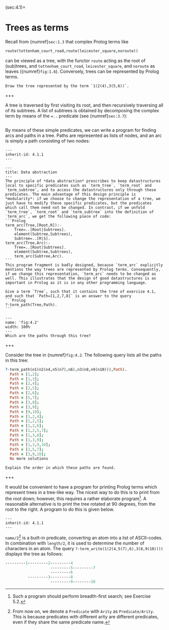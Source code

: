 <!--H3: Section 4.1-->
(sec:4.1)=
# Trees as terms #

<!--section 1.3-->
Recall from {numref}`sec:1.3` that complex Prolog terms like
```Prolog
route(tottenham_court_road,route(leicester_square,noroute))
```
can be viewed as a tree, with the functor `route` acting as the root of (sub)trees, and `tottenham_court_road`, `leicester_square`, and `noroute` as leaves ({numref}`fig:1.6`). Conversely, trees can be represented by Prolog terms.

```{exercise} ex:4.1
Draw the tree represented by the term `1(2(4),3(5,6))`.
```

+++

<!--section 3.7-->
A tree is traversed by first visiting its root, and then recursively traversing all of its subtrees. A list of subtrees is obtained by decomposing the complex term by means of the `=..` predicate (see {numref}`sec:3.7`):
```{swish} 4.1.1
```
By means of these simple predicates, we can write a program for finding arcs and paths in a tree. Paths are represented as lists of nodes, and an arc is simply a path consisting of two nodes:
```{swish} 4.1.2
---
inherit-id: 4.1.1
---
```

````{infobox}
---
title: Data abstraction
---
The principle of *data abstraction* prescribes to keep datastructures local to specific predicates such as `term_tree`, `term_root` and `term_subtree`, and to access the datastructures only through these predicates. The main advantage of this design principle is *modularity*: if we choose to change the representation of a tree, we just have to modify these specific predicates, but the predicates which call them need not be changed. In contrast, if we unfold `term_tree`, `term_root` and `term_subtree` into the definition of `term_arc`, we get the following piece of code:
```Prolog
term_arc(Tree,[Root,R]):-
    Tree=..[Root|Subtrees].
    element(Subtree,Subtrees),
    Subtree=..[R|S].
term_arc(Tree,Arc):-
    Tree=..[Root|Subtrees].
    element(Subtree,Subtrees),
    term_arc(Subtree,Arc).
```
This program fragment is badly designed, because `term_arc` explicitly mentions the way trees are represented by Prolog terms. Consequently, if we change this representation, `term_arc` needs to be changed as well. This illustrates that the design of good datastructures is as important in Prolog as it is in any other programming language.
````

````{exercise} ex:4.2
Give a term `Tree`, such that it contains the tree of exercise 4.1, and such that `Path=[1,2,7,8]` is an answer to the query
```Prolog
?-term_path(Tree,Path).
```
````

```{figure} /src/fig/part_ii/image008.svg
---
name: 'fig:4.2'
width: 100%
---
Which are the paths through this tree?
```

+++

Consider the tree in {numref}`fig:4.2`. The following query lists all the paths in this tree:
```Prolog
?-term_path(n1(n2(n4,n5(n7),n6),n3(n8,n9(n10))),Path).
  Path = [1,2];
  Path = [1,3];
  Path = [2,4];
  Path = [2,5];
  Path = [2,6];
  Path = [5,7];
  Path = [3,8];
  Path = [3,9];
  Path = [9,10];
  Path = [1,2,4];
  Path = [1,2,5];
  Path = [1,2,6];
  Path = [1,2,5,7];
  Path = [1,3,8];
  Path = [1,3,9];
  Path = [1,3,9,10];
  Path = [2,5,7];
  Path = [3,9,10];
  No more solutions
```

```{exercise} ex:4.3
Explain the order in which these paths are found.
```

+++

It would be convenient to have a program for printing Prolog terms which represent trees in a tree-like way. The nicest way to do this is to print from the root down; however, this requires a rather elaborate program[^13]. A reasonable alternative is to print the tree rotated at 90 degrees, from the root to the right. A program to do this is given below.
```{swish} 4.1.3
---
inherit-id: 4.1.1
---
```
`name/2`[^14] is a built-in predicate, converting an atom into a list of ASCII-codes. In combination with `length/2`, it is used to determine the number of characters in an atom. The query `?-term_write(1(2(4,5(7),6),3(8,9(10))))` displays the tree as follows:
```Prolog
---------1---------2---------4
                    ---------5---------7
                    ---------6
          ---------3---------8
                    ---------9--------10
```

[^13]: Such a program should perform breadth-first search; see Exercise 5.2.
[^14]: From now on, we denote a `Predicate` with `Arity` as `Predicate/Arity`. This is because predicates with different arity are different predicates, even if they share the same predicate name.
